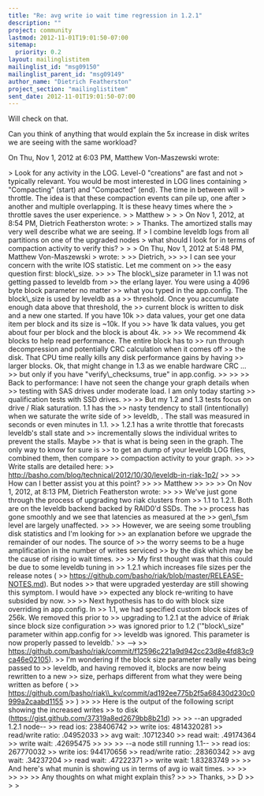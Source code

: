 ```yaml
---
title: "Re: avg write io wait time regression in 1.2.1"
description: ""
project: community
lastmod: 2012-11-01T19:01:50-07:00
sitemap:
  priority: 0.2
layout: mailinglistitem
mailinglist_id: "msg09150"
mailinglist_parent_id: "msg09149"
author_name: "Dietrich Featherston"
project_section: "mailinglistitem"
sent_date: 2012-11-01T19:01:50-07:00
---
```



Will check on that.

Can you think of anything that would explain the 5x increase in disk writes
we are seeing with the same workload?


On Thu, Nov 1, 2012 at 6:03 PM, Matthew Von-Maszewski wrote:

&gt; Look for any activity in the LOG. Level-0 "creations" are fast and not
&gt; typically relevant. You would be most interested in LOG lines containing
&gt; "Compacting" (start) and "Compacted" (end). The time in between will
&gt; throttle. The idea is that these compaction events can pile up, one after
&gt; another and multiple overlapping. It is these heavy times where the
&gt; throttle saves the user experience.
&gt;
&gt; Matthew
&gt;
&gt;
&gt; On Nov 1, 2012, at 8:54 PM, Dietrich Featherston wrote:
&gt;
&gt; Thanks. The amortized stalls may very well describe what we are seeing. If
&gt; I combine leveldb logs from all partitions on one of the upgraded nodes
&gt; what should I look for in terms of compaction activity to verify this?
&gt;
&gt;
&gt; On Thu, Nov 1, 2012 at 5:48 PM, Matthew Von-Maszewski 
&gt; wrote:
&gt;
&gt;&gt; Dietrich,
&gt;&gt;
&gt;&gt; I can see your concern with the write IOS statistic. Let me comment on
&gt;&gt; the easy question first: block\\_size.
&gt;&gt;
&gt;&gt; The block\\_size parameter in 1.1 was not getting passed to leveldb from
&gt;&gt; the erlang layer. You were using a 4096 byte block parameter no matter
&gt;&gt; what you typed in the app.config. The block\\_size is used by leveldb as a
&gt;&gt; threshold. Once you accumulate enough data above that threshold, the
&gt;&gt; current block is written to disk and a new one started. If you have 10k
&gt;&gt; data values, your get one data item per block and its size is ~10k. If you
&gt;&gt; have 1k data values, you get about four per block and the block is about 4k.
&gt;&gt;
&gt;&gt; We recommend 4k blocks to help read performance. The entire block has to
&gt;&gt; run through decompression and potentially CRC calculation when it comes off
&gt;&gt; the disk. That CPU time really kills any disk performance gains by having
&gt;&gt; larger blocks. Ok, that might change in 1.3 as we enable hardware CRC …
&gt;&gt; but only if you have "verify\\_checksums, true" in app.config.
&gt;&gt;
&gt;&gt;
&gt;&gt; Back to performance: I have not seen the change your graph details when
&gt;&gt; testing with SAS drives under moderate load. I am only today starting
&gt;&gt; qualification tests with SSD drives.
&gt;&gt;
&gt;&gt; But my 1.2 and 1.3 tests focus on drive / Riak saturation. 1.1 has the
&gt;&gt; nasty tendency to stall (intentionally) when we saturate the write side of
&gt;&gt; leveldb, . The stall was measured in seconds or even minutes in 1.1.
&gt;&gt; 1.2.1 has a write throttle that forecasts leveldb's stall state and
&gt;&gt; incrementally slows the individual writes to prevent the stalls. Maybe
&gt;&gt; that is what is being seen in the graph. The only way to know for sure is
&gt;&gt; to get an dump of your leveldb LOG files, combined them, then compare
&gt;&gt; compaction activity to your graph.
&gt;&gt;
&gt;&gt; Write stalls are detailed here:
&gt;&gt; http://basho.com/blog/technical/2012/10/30/leveldb-in-riak-1p2/
&gt;&gt;
&gt;&gt; How can I better assist you at this point?
&gt;&gt;
&gt;&gt; Matthew
&gt;&gt;
&gt;&gt;
&gt;&gt; On Nov 1, 2012, at 8:13 PM, Dietrich Featherston wrote:
&gt;&gt;
&gt;&gt; We've just gone through the process of upgrading two riak clusters from
&gt;&gt; 1.1 to 1.2.1. Both are on the leveldb backend backed by RAID0'd SSDs. The
&gt;&gt; process has gone smoothly and we see that latencies as measured at the
&gt;&gt; gen\\_fsm level are largely unaffected.
&gt;&gt;
&gt;&gt; However, we are seeing some troubling disk statistics and I'm looking for
&gt;&gt; an explanation before we upgrade the remainder of our nodes. The source of
&gt;&gt; the worry seems to be a huge amplification in the number of writes serviced
&gt;&gt; by the disk which may be the cause of rising io wait times.
&gt;&gt;
&gt;&gt; My first thought was that this could be due to some leveldb tuning in
&gt;&gt; 1.2.1 which increases file sizes per the release notes (
&gt;&gt; https://github.com/basho/riak/blob/master/RELEASE-NOTES.md). But nodes
&gt;&gt; that were upgraded yesterday are still showing this symptom. I would have
&gt;&gt; expected any block re-writing to have subsided by now.
&gt;&gt;
&gt;&gt; Next hypothesis has to do with block size overriding in app.config. In
&gt;&gt; 1.1, we had specified custom block sizes of 256k. We removed this prior to
&gt;&gt; upgrading to 1.2.1 at the advice of #riak since block size configuration
&gt;&gt; was ignored prior to 1.2 ('"block\\_size" parameter within app.config for
&gt;&gt; leveldb was ignored. This parameter is now properly passed to leveldb.'
&gt;&gt; --&gt;
&gt;&gt; https://github.com/basho/riak/commit/f12596c221a9d942cc23d8e4fd83c9ca46e02105).
&gt;&gt; I'm wondering if the block size parameter really was being passed to
&gt;&gt; leveldb, and having removed it, blocks are now being rewritten to a new
&gt;&gt; size, perhaps different from what they were being written as before (
&gt;&gt; https://github.com/basho/riak\\_kv/commit/ad192ee775b2f5a68430d230c0999a2caabd1155
&gt;&gt; )
&gt;&gt;
&gt;&gt; Here is the output of the following script showing the increased writes
&gt;&gt; to disk (https://gist.github.com/37319a8ed2679bb8b21d)
&gt;&gt;
&gt;&gt; --an upgraded 1.2.1 node--
&gt;&gt; read ios: 238406742
&gt;&gt; write ios: 4814320281
&gt;&gt; read/write ratio: .04952033
&gt;&gt; avg wait: .10712340
&gt;&gt; read wait: .49174364
&gt;&gt; write wait: .42695475
&gt;&gt;
&gt;&gt;
&gt;&gt; --a node still running 1.1--
&gt;&gt; read ios: 267770032
&gt;&gt; write ios: 944170656
&gt;&gt; read/write ratio: .28360342
&gt;&gt; avg wait: .34237204
&gt;&gt; read wait: .47222371
&gt;&gt; write wait: 1.83283749
&gt;&gt;
&gt;&gt; And here's what munin is showing us in terms of avg io wait times.
&gt;&gt;
&gt;&gt; 
&gt;&gt;
&gt;&gt;
&gt;&gt; Any thoughts on what might explain this?
&gt;&gt;
&gt;&gt; Thanks,
&gt;&gt; D
&gt;&gt;
&gt;
&gt;
